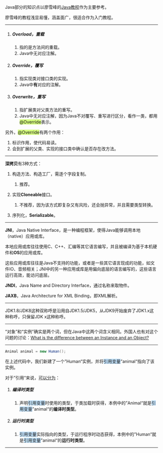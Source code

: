 Java部分的知识点以廖雪峰的[Java教程](https://www.liaoxuefeng.com/wiki/1252599548343744)作为主要参考。

廖雪峰的教程浅显易懂，涵盖面广，很适合作为入门教程。

------

1. ##### Overload，重载
   
   1. 指的是方法间的重载。
   2. Java中无对应注解。
   
2. ##### Override，覆写

   1. 指实现类对接口类的实现。
   2. Java中**有**对应的注解。

3. ##### Overwrite，重写

   1. 指扩展类对父类方法的重写。
   2. Java中无对应注解，因为Java不对覆写、重写进行区分，看作一类，都用<span style=background:#d4fe7f>@Override</span>表示。

另外，<span style=background:#d4fe7f>@Override</span>有两个作用：

1. 标识作用，使代码易读。
2. 会到扩展的父类、实现的接口类中确认是否存在改方法。

------

**深拷贝**有3种方式：

1. 构造方法、构造工厂，需逐个字段复制。

   1. 推荐。

2. 实现**Cloneable**接口。

   1. 不推荐，因为该方式即复杂又有风险，还会抛异常，并且需要类型转换。

3. 序列化，**Serializable**。

------

**JNI**，Java Native Interface，是一种编程框架，使得Java能够调用本地（native）应用或库。

本地应用或库往往使用C、C++、汇编等其它语言编写，并且被编译为基于本机硬件和**OS**的应用或库。

这些应用或库往往是Java不支持的功能，或者是一些其它语言现成的功能，如文件IO、音频相关；JNI中的另一种应用或库是用偏向底层的语言编写的，这些语言运行高效，能访问底层。

**JNDI**，Java Name and Directory Interface，通过名称来取物件。

**JAXB**，Java Architecture for XML Binding，即XML解析。

------

JDK1.8/JDK8这种双称呼是沿用自JDK1.5/JDK5，从JDK9开始废弃了JDK1.x这种称呼，只保留JDK x这种称呼。

------

“对象”和“实例”确实是两个词，但在Java中这两个词含义相同。外国人也有对这个问题的讨论：[What is the difference between an Instance and an Object?](https://stackoverflow.com/questions/2885385/what-is-the-difference-between-an-instance-and-an-object)

------

```java
Animal animal = new Human();
```

在上述代码中，我们新建了一个”Human“实例，并将<span style=background:#c2e2ff>引用变量</span>”animal“指向了该实例。

对于”引用“来说，[可以分为](https://blog.csdn.net/Cherish20151011/article/details/75579035)：

1. ##### 编译时类型

   1. 声明<span style=background:#c2e2ff>引用变量</span>时使用的类型，于类加载时获得，本例中的”Animal“就是<span style=background:#c2e2ff>引用变量</span>”animal“的**编译时类型**。

2. ##### 运行时类型

   1. <span style=background:#c2e2ff>引用变量</span>实际指向的类型，于运行程序时动态获得，本例中的”Human“就是<span style=background:#c2e2ff>引用变量</span>”animal“的**运行时类型**。

------

